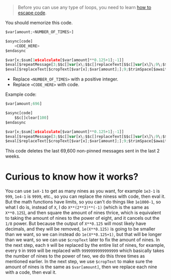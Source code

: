 > Before you can use any type of loops, you need to learn [how to escape code](../main/Escaping.md).

You should memorize this code.
```js
$var[amount;<NUMBER_OF_TIMES>]

$async[code]
    <CODE_HERE>
$endasync

$var[x;$sum[1e$calculate[$var[amount]**0.125+1];-1]]
$eval[$repeatMessage[3;$$c[]var[x\;$$c[]replaceText[$$c[]var[x\]\;9\;$$c[]var[x\]\]\]]]
$eval[$replaceText[$cropText[$var[x];$var[amount];];9;$trimSpace[$await[code]]]]
```
- Replace `<NUMBER_OF_TIMES>` with a positive integer.
- Replace `<CODE_HERE>` with code.

Example code:
```js
$var[amount;696]

$async[code]
    $$c[]clear[100]
$endasync

$var[x;$sum[1e$calculate[$var[amount]**0.125+1];-1]]
$eval[$repeatMessage[3;$$c[]var[x\;$$c[]replaceText[$$c[]var[x\]\;9\;$$c[]var[x\]\]\]]]
$eval[$replaceText[$cropText[$var[x];$var[amount];];9;$trimSpace[$await[code]]]]
```
This code deletes the last 69,600 non-pinned messages sent in the last 2 weeks.

# Curious to know how it works?
You can use `1eX-1` to get as many nines as you want, for example `1e3-1` is `999`, `1e4-1` is `9999`, etc., so you can replace the niness with code, then eval it. But the math functions have limits, so you can't do things like `1e1000-1`, so what I do is, instead of `X`, I do `X**(2**3)**(-1)` (which is the same as `X**0.125`), and then square the amount of nines thrice, which is equivalent to taking the amount of nines to the power of eight, and it cancels out the `1/8` power. But because the output of `X**0.125` will most likely have decimals, and they will be removed, `1e(X**0.125)` is going to be smaller than we want, so we can instead do `1e(X**0.125+1)`, but that will be longer than we want, so we can use `$cropText` later to fix the amount of nines. In the next step, each `9` will be replaced by the entire list of nines, for example, every `9` in `9999` will be replaced with `9999999999999999` which basically takes the number of nines to the power of two, we do this three times as mentioned earlier. In the next step, we use `$cropText` to make sure the amount of nines is the same as `$var[amount]`, then we replace each nine with a code, then eval it.
